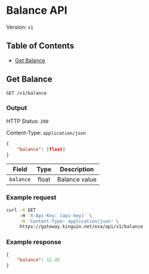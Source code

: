 # Balance API

Version: `v1`

## Table of Contents

- [Get Balance](#get-balance)

## Get Balance

`GET /v1/balance`

### Output

HTTP Status: `200`

Content-Type: `application/json`

```json
{
    "balance": [float]
}
```

Field | Type | Description
--------- | :-----: | --------
`balance` | float | Balance value

### Example request

```bash
curl -X GET
     -H 'X-Api-Key: [api-key]' \
     -H 'Content-Type: application/json' \
     https://gateway.kinguin.net/esa/api/v1/balance
```

### Example response

```json
{
    "balance": 12.45
}
```
